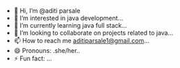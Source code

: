 - 👋 Hi, I’m @aditi parsale
- 👀 I’m interested in java development...
- 🌱 I’m currently learning java full stack...
- 💞️ I’m looking to collaborate on projects related to java...
- 📫 How to reach me aditiparsale1@gmail.com...
- 😄 Pronouns: .she/her..
- ⚡ Fun fact: ...

<!---
aditi2345-adi/aditi2345-adi is a ✨ special ✨ repository because its `README.md` (this file) appears on your GitHub profile.
You can click the Preview link to take a look at your changes.
-

